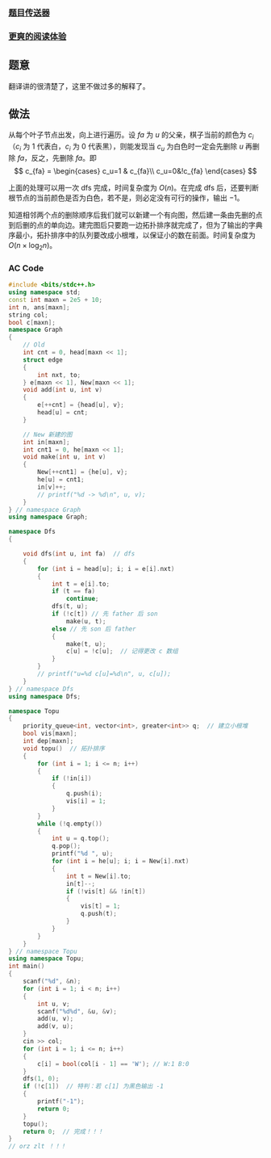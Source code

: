 ### [题目传送器](https://www.luogu.com.cn/problem/AT_arc143_e)

### [更爽的阅读体验](https://www.luogu.com.cn/blog/yaohaoyou/solution-at-arc143-e)

## 题意

翻译讲的很清楚了，这里不做过多的解释了。

## 做法

从每个叶子节点出发，向上进行遍历。设 $fa$ 为 $u$ 的父亲，棋子当前的颜色为 $c_i$（$c_i$ 为 $1$ 代表白，$c_i$ 为 $0$ 代表黑），则能发现当 $c_u$  为白色时一定会先删除 $u$ 再删除 $fa$，反之，先删除 $fa$。即
$$
c_{fa} = \begin{cases} c_u=1 & c_{fa}\\ c_u=0&!c_{fa} \end{cases}
$$

上面的处理可以用一次 dfs 完成，时间复杂度为 $O(n)$。在完成 dfs 后，还要判断根节点的当前颜色是否为白色，若不是，则必定没有可行的操作，输出 $-1$。



知道相邻两个点的删除顺序后我们就可以新建一个有向图，然后建一条由先删的点到后删的点的单向边。建完图后只要跑一边拓扑排序就完成了，但为了输出的字典序最小，拓扑排序中的队列要改成小根堆，以保证小的数在前面。时间复杂度为 $O(n \times \log_2n)$。

### AC Code

```cpp
#include <bits/stdc++.h>
using namespace std;
const int maxn = 2e5 + 10;
int n, ans[maxn];
string col;
bool c[maxn];
namespace Graph
{
    // Old
    int cnt = 0, head[maxn << 1];
    struct edge
    {
        int nxt, to;
    } e[maxn << 1], New[maxn << 1];
    void add(int u, int v)
    {
        e[++cnt] = {head[u], v};
        head[u] = cnt;
    }

    // New 新建的图
    int in[maxn];
    int cnt1 = 0, he[maxn << 1];
    void make(int u, int v)
    {
        New[++cnt1] = {he[u], v};
        he[u] = cnt1;
        in[v]++;
        // printf("%d -> %d\n", u, v);
    }
} // namespace Graph
using namespace Graph;

namespace Dfs
{

    void dfs(int u, int fa)  // dfs
    {
        for (int i = head[u]; i; i = e[i].nxt)
        {
            int t = e[i].to;
            if (t == fa)
                continue;
            dfs(t, u);
            if (!c[t]) // 先 father 后 son
                make(u, t);
            else // 先 son 后 father
            {
                make(t, u);
                c[u] = !c[u];  // 记得更改 c 数组
            }
        }
        // printf("u=%d c[u]=%d\n", u, c[u]);
    }
} // namespace Dfs
using namespace Dfs;

namespace Topu
{
    priority_queue<int, vector<int>, greater<int>> q;  // 建立小根堆
    bool vis[maxn];
    int dep[maxn];
    void topu()  // 拓扑排序
    {
        for (int i = 1; i <= n; i++)
        {
            if (!in[i])
            {
                q.push(i);
                vis[i] = 1;
            }
        }
        while (!q.empty())
        {
            int u = q.top();
            q.pop();
            printf("%d ", u);
            for (int i = he[u]; i; i = New[i].nxt)
            {
                int t = New[i].to;
                in[t]--;
                if (!vis[t] && !in[t])
                {
                    vis[t] = 1;
                    q.push(t);
                }
            }
        }
    }
} // namespace Topu
using namespace Topu;
int main()
{
    scanf("%d", &n);
    for (int i = 1; i < n; i++)
    {
        int u, v;
        scanf("%d%d", &u, &v);
        add(u, v);
        add(v, u);
    }
    cin >> col;
    for (int i = 1; i <= n; i++)
    {
        c[i] = bool(col[i - 1] == 'W'); // W:1 B:0
    }
    dfs(1, 0);
    if (!c[1])  // 特判：若 c[1] 为黑色输出 -1
    {
        printf("-1");
        return 0;
    }
    topu();
    return 0;  // 完成！！！
}
// orz zlt ！！！


```